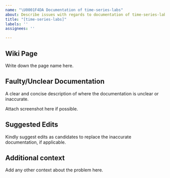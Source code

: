 ```yaml
---
name: "\U0001F4DA Documentation of time-series-labs"
about: Describe issues with regards to documentation of time-series-labs in Wiki
title: "[time-series-labs]"
labels: ''
assignees: ''

---
```


## Wiki Page
Write down the page name here.

## Faulty/Unclear Documentation
A clear and concise description of where the documentation is unclear or inaccurate.

Attach screenshot here if possible.

## Suggested Edits
Kindly suggest edits as candidates to replace the inaccurate documentation, if applicable.

## Additional context
Add any other context about the problem here.
